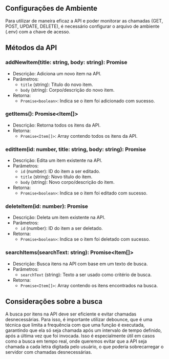 
## Configurações de Ambiente
Para utilizar de maneira eficaz a API e poder monitorar as chamadas (GET, POST, UPDATE, DELETE), é necessário configurar o arquivo de ambiente (.env) com a chave de acesso.

## Métodos da API
### addNewItem(title: string, body: string): Promise<boolean>
- Descrição: Adiciona um novo item na API.
- Parâmetros:
  - `title` (string): Título do novo item.
  - `body` (string): Corpo/descrição do novo item.
- Retorna:
  - `Promise<boolean>`: Indica se o item foi adicionado com sucesso.

### getItems(): Promise<Item[]>
- Descrição: Retorna todos os itens da API.
- Retorna:
  - `Promise<Item[]>`: Array contendo todos os itens da API.

### editItem(id: number, title: string, body: string): Promise<boolean>
- Descrição: Edita um item existente na API.
- Parâmetros:
  - `id` (number): ID do item a ser editado.
  - `title` (string): Novo título do item.
  - `body` (string): Novo corpo/descrição do item.
- Retorna:
  - `Promise<boolean>`: Indica se o item foi editado com sucesso.

### deleteItem(id: number): Promise<boolean>
- Descrição: Deleta um item existente na API.
- Parâmetros:
  - `id` (number): ID do item a ser deletado.
- Retorna:
  - `Promise<boolean>`: Indica se o item foi deletado com sucesso.

### searchItems(searchText: string): Promise<Item[]>
- Descrição: Busca itens na API com base em um texto de busca.
- Parâmetros:
  - `searchText` (string): Texto a ser usado como critério de busca.
- Retorna:
  - `Promise<Item[]>`: Array contendo os itens encontrados na busca.

## Considerações sobre a busca
A busca por itens na API deve ser eficiente e evitar chamadas desnecessárias. Para isso, é importante utilizar debounce, que é uma técnica que limita a frequência com que uma função é executada, garantindo que ela só seja chamada após um intervalo de tempo definido, após a última vez que foi invocada. Isso é especialmente útil em casos como a busca em tempo real, onde queremos evitar que a API seja chamada a cada letra digitada pelo usuário, o que poderia sobrecarregar o servidor com chamadas desnecessárias.

